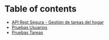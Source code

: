 # Table of contents

* [API Rest Segura - Gestión de tareas del hogar](README.md)
* [Pruebas Usuarios](pruebas-usuarios.md)
* [Pruebas Tareas](pruebas-tareas.md)
